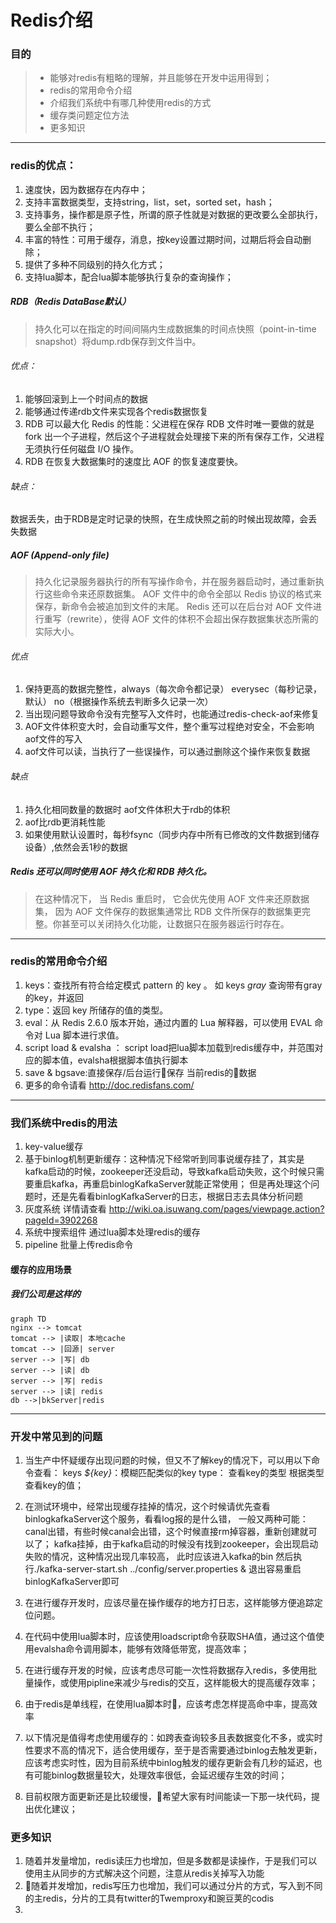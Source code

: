 # Redis介绍

### 目的
>* 能够对redis有粗略的理解，并且能够在开发中运用得到；
>* redis的常用命令介绍
>* 介绍我们系统中有哪几种使用redis的方式
>* 缓存类问题定位方法
>* 更多知识
***
### redis的优点：
1. 速度快，因为数据存在内存中；
2. 支持丰富数据类型，支持string，list，set，sorted set，hash；
3. 支持事务，操作都是原子性，所谓的原子性就是对数据的更改要么全部执行，要么全部不执行；
4. 丰富的特性：可用于缓存，消息，按key设置过期时间，过期后将会自动删除；
5. 提供了多种不同级别的持久化方式；
6. 支持lua脚本，配合lua脚本能够执行复杂的查询操作；
##### RDB（Redis DataBase默认）
> 持久化可以在指定的时间间隔内生成数据集的时间点快照（point-in-time snapshot）将dump.rdb保存到文件当中。
###### 优点：
1. 能够回滚到上一个时间点的数据
2. 能够通过传递rdb文件来实现各个redis数据恢复
3. RDB 可以最大化 Redis 的性能：父进程在保存 RDB 文件时唯一要做的就是 fork 出一个子进程，然后这个子进程就会处理接下来的所有保存工作，父进程无须执行任何磁盘 I/O 操作。
4. RDB 在恢复大数据集时的速度比 AOF 的恢复速度要快。
###### 缺点：
数据丢失，由于RDB是定时记录的快照，在生成快照之前的时候出现故障，会丢失数据
##### AOF (Append-only file)
> 持久化记录服务器执行的所有写操作命令，并在服务器启动时，通过重新执行这些命令来还原数据集。
AOF 文件中的命令全部以 Redis 协议的格式来保存，新命令会被追加到文件的末尾。
Redis 还可以在后台对 AOF 文件进行重写（rewrite），使得 AOF 文件的体积不会超出保存数据集状态所需的实际大小。
###### 优点
1. 保持更高的数据完整性，always（每次命令都记录） everysec（每秒记录，默认） no（根据操作系统去判断多久记录一次）
2. 当出现问题导致命令没有完整写入文件时，也能通过redis-check-aof来修复
3. AOF文件体积变大时，会自动重写文件，整个重写过程绝对安全，不会影响aof文件的写入
4. aof文件可以读，当执行了一些误操作，可以通过删除这个操作来恢复数据
###### 缺点
1. 持久化相同数量的数据时 aof文件体积大于rdb的体积
2. aof比rdb更消耗性能
3. 如果使用默认设置时，每秒fsync（同步内存中所有已修改的文件数据到储存设备）,依然会丢1秒的数据
##### Redis 还可以同时使用 AOF 持久化和 RDB 持久化。

> 在这种情况下， 当 Redis 重启时， 它会优先使用 AOF 文件来还原数据集， 因为 AOF 文件保存的数据集通常比 RDB 文件所保存的数据集更完整。你甚至可以关闭持久化功能，让数据只在服务器运行时存在。
***
### redis的常用命令介绍
1. keys：查找所有符合给定模式 pattern 的 key 。 如 keys *gray* 查询带有gray的key，并返回
2. type：返回 key 所储存的值的类型。
3. eval：从 Redis 2.6.0 版本开始，通过内置的 Lua 解释器，可以使用 EVAL 命令对 Lua 脚本进行求值。
4. script load & evalsha ： script load把lua脚本加载到redis缓存中，并范围对应的脚本值，evalsha根据脚本值执行脚本
5. save & bgsave:直接保存/后台运行保存 当前redis的数据
6. 更多的命令请看 http://doc.redisfans.com/
***
### 我们系统中redis的用法
1. key-value缓存
2. 基于binlog机制更新缓存：这种情况下经常听到同事说缓存挂了，其实是kafka启动的时候，zookeeper还没启动，导致kafka启动失败，这个时候只需要重启kafka，再重启binlogKafkaServer就能正常使用；
但是再处理这个问题时，还是先看看binlogKafkaServer的日志，根据日志去具体分析问题
3. 灰度系统 详情请查看 http://wiki.oa.isuwang.com/pages/viewpage.action?pageId=3902268
4. 系统中搜索组件 通过lua脚本处理redis的缓存
5. pipeline 批量上传redis命令

#### 缓存的应用场景
##### 我们公司是这样的
```mermaid
graph TD
nginx --> tomcat
tomcat --> |读取| 本地cache
tomcat --> |回源| server
server --> |写| db
server --> |读| db
server --> |写| redis
server --> |读| redis
db -->|bkServer|redis
```
***
### 开发中常见到的问题
1. 当生产中怀疑缓存出现问题的时候，但又不了解key的情况下，可以用以下命令查看：
keys *${key}*：模糊匹配类似的key
type： 查看key的类型
根据类型查看key的值；
2. 在测试环境中，经常出现缓存挂掉的情况，这个时候请优先查看binlogkafkaServer这个服务，看看log报的是什么错，
一般又两种可能：canal出错，有些时候canal会出错，这个时候直接rm掉容器，重新创建就可以了；
kafka挂掉，由于kafka启动的时候没有找到zookeeper，会出现启动失败的情况，这种情况出现几率较高，
此时应该进入kafka的bin 然后执行./kafka-server-start.sh ../config/server.properties &
退出容易重启binlogKafkaServer即可

3. 在进行缓存开发时，应该尽量在操作缓存的地方打日志，这样能够方便追踪定位问题。

4. 在代码中使用lua脚本时，应该使用loadscript命令获取SHA值，通过这个值使用evalsha命令调用脚本，能够有效降低带宽，提高效率；

5. 在进行缓存开发的时候，应该考虑尽可能一次性将数据存入redis，多使用批量操作，或使用pipline来减少与redis的交互，这样能极大的提高缓存效率；

6. 由于redis是单线程，在使用lua脚本时，应该考虑怎样提高命中率，提高效率

7. 以下情况是值得考虑使用缓存的：如跨表查询较多且表数据变化不多，或实时性要求不高的情况下，适合使用缓存，至于是否需要通过binlog去触发更新，应该考虑实时性，因为目前系统中binlog触发的缓存更新会有几秒的延迟，也有可能binlog数据量较大，处理效率很低，会延迟缓存生效的时间；

8. 目前权限方面更新还是比较缓慢，希望大家有时间能读一下那一块代码，提出优化建议；


### 更多知识
1. 随着并发量增加，redis读压力也增加，但是多数都是读操作，于是我们可以使用主从同步的方式解决这个问题，注意从redis关掉写入功能
2. 随着并发增加，redis写压力也增加，我们可以通过分片的方式，写入到不同的主redis，分片的工具有twitter的Twemproxy和豌豆荚的codis
3.
